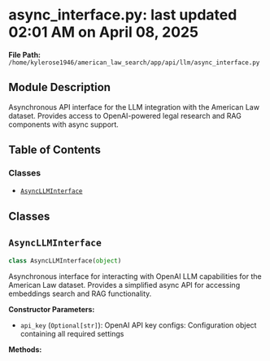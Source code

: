 # async_interface.py: last updated 02:01 AM on April 08, 2025

**File Path:** `/home/kylerose1946/american_law_search/app/api/llm/async_interface.py`

## Module Description

Asynchronous API interface for the LLM integration with the American Law dataset.
Provides access to OpenAI-powered legal research and RAG components with async support.

## Table of Contents

### Classes

- [`AsyncLLMInterface`](#asyncllminterface)

## Classes

## `AsyncLLMInterface`

```python
class AsyncLLMInterface(object)
```

Asynchronous interface for interacting with OpenAI LLM capabilities for the American Law dataset.
Provides a simplified async API for accessing embeddings search and RAG functionality.

**Constructor Parameters:**

- `api_key` (`Optional[str]`): OpenAI API key
configs: Configuration object containing all required settings

**Methods:**

